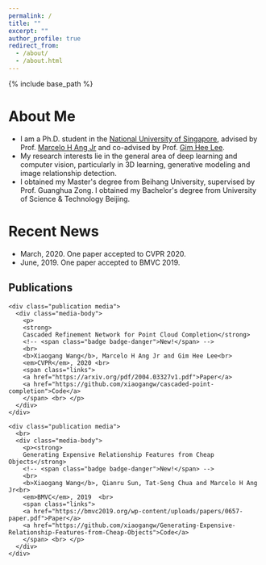 ```yaml
---
permalink: /
title: ""
excerpt: ""
author_profile: true
redirect_from: 
  - /about/
  - /about.html
---
```


{% include base_path %}

<!-- <p align="center">
  <img src="https://github.com/xiaogangw/xiaogangw.github.io/blob/master/files/wxg.jpg?raw=true" alt="Photo" style="width: 450px;"/> 
</p> -->

# About Me
* I am a Ph.D. student in the [National University of Singapore](http://www.nus.edu.sg/), advised by Prof. [Marcelo H Ang Jr](https://arc.nus.edu.sg/) and co-advised by Prof. [Gim Hee Lee](https://www.comp.nus.edu.sg/~leegh/).
* My research interests lie in the general area of deep learning and computer vision, particularly in 3D learning, generative modeling and image relationship detection.
* I obtained my Master's degree from Beihang University, supervised by Prof. Guanghua Zong. I obtained my Bachelor's degree from University of Science & Technology Beijing.

# Recent News
* March, 2020. One paper accepted to CVPR 2020.
* June, 2019. One paper accepted to BMVC 2019.

<div class="container">
  <div class="row mb-3" style="padding-bottom: 30px;">

  <div class="col-12 pt-4  px-4 pb-4   bubble offset-xl-1 col-xl-10" >

  <!-- ####################### Publications ####################### -->
  <h2>Publications</h2>

  <!-- <h5 class="pt-2 pb-1">Computer Vision</h5> -->
    <div class="publication media">
      <div class="media-body">
        <p>
        <strong>
        Cascaded Refinement Network for Point Cloud Completion</strong>
        <!-- <span class="badge badge-danger">New!</span> -->
        <br>
        <b>Xiaogang Wang</b>, Marcelo H Ang Jr and Gim Hee Lee<br> 
        <em>CVPR</em>, 2020 <br> 
        <span class="links">
        <a href="https://arxiv.org/pdf/2004.03327v1.pdf">Paper</a>
        <a href="https://github.com/xiaogangw/cascaded-point-completion">Code</a>
        </span> <br> </p>
      </div>
    </div>

    <div class="publication media">
      <br>
      <div class="media-body">
        <p><strong>
        Generating Expensive Relationship Features from Cheap Objects</strong>
        <!-- <span class="badge badge-danger">New!</span> -->
        <br>
        <b>Xiaogang Wang</b>, Qianru Sun, Tat-Seng Chua and Marcelo H Ang Jr<br> 
        <em>BMVC</em>, 2019  <br>
        <span class="links">
        <a href="https://bmvc2019.org/wp-content/uploads/papers/0657-paper.pdf">Paper</a>
        <a href="https://github.com/xiaogangw/Generating-Expensive-Relationship-Features-from-Cheap-Objects">Code</a>
        </span> <br> </p>
      </div>
    </div>

  </div>
</div>
</div>
